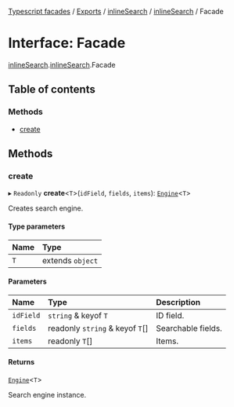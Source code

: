 [Typescript facades](../index.md) / [Exports](../modules.md) / [inlineSearch](../modules/inlineSearch.md) / [inlineSearch](../modules/inlineSearch.inlineSearch-1.md) / Facade

# Interface: Facade

[inlineSearch](../modules/inlineSearch.md).[inlineSearch](../modules/inlineSearch.inlineSearch-1.md).Facade

## Table of contents

### Methods

- [create](inlineSearch.inlineSearch-1.Facade.md#create)

## Methods

### create

▸ `Readonly` **create**<`T`\>(`idField`, `fields`, `items`): [`Engine`](inlineSearch.inlineSearch-1.Engine.md)<`T`\>

Creates search engine.

#### Type parameters

| Name | Type |
| :------ | :------ |
| `T` | extends `object` |

#### Parameters

| Name | Type | Description |
| :------ | :------ | :------ |
| `idField` | `string` & keyof `T` | ID field. |
| `fields` | readonly `string` & keyof `T`[] | Searchable fields. |
| `items` | readonly `T`[] | Items. |

#### Returns

[`Engine`](inlineSearch.inlineSearch-1.Engine.md)<`T`\>

Search engine instance.
